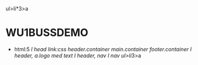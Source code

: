 ul>li*3>a
# WU1BUSSDEMO
* html:5
*I head link:css
header.container
main.container
footer.container
I header, a.logo med text
I header, nav
I nav ul>li*3>a